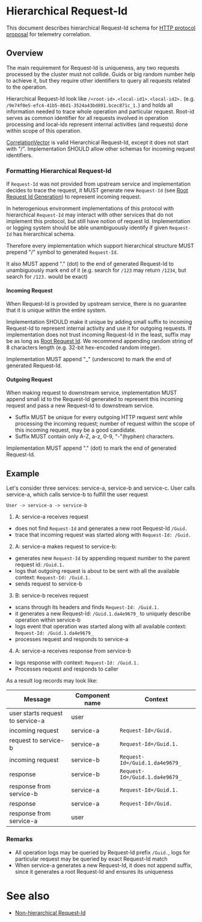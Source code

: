 #  Hierarchical Request-Id
This document describes hierarchical Request-Id schema for [HTTP protocol proposal](http_protocol_proposal_v1.md) for telemetry correlation.

## Overview
The main requirement for Request-Id is uniqueness, any two requests processed by the cluster must not collide.
Guids or big random number help to achieve it, but they require other identifiers to query all requests related to the operation.

Hierarchical Request-Id look like `/<root-id>.<local-id1>.<local-id2>.` (e.g. `/9e74f0e5-efc4-41b5-86d1-3524a43bd891.bcec871c_1.`) and holds all information needed to trace whole operation and particular request.
Root-id serves as common identifier for all requests involved in operation processing and local-ids represent internal activities (and requests) done within scope of this operation.

[CorrelationVector](https://osgwiki.com/wiki/CorrelationVector) is valid Hierarchical Request-Id, except it does not start with "/". Implementation SHOULD allow other schemas for incoming request identifiers.

### Formatting Hierarchical Request-Id
If `Request-Id` was not provided from upstream service and implementation decides to trace the request, it MUST generate new `Request-Id` (see [Root Request Id Generation](http_protocol_proposal_v1.md#root-request-id-generation)) to represent incoming request. 

In heterogenious environment implementations of this protocol with hierarchical `Request-Id` may interact with other services that do not implement this protocol, but still have notion of request Id. Implementation or logging system should be able unambiguously identify if given `Request-Id` has hierarchical schema. 

Therefore every implementation which support hierarchical structure MUST prepend "/" symbol to generated `Request-Id`.

It also MUST append "." (dot) to the end of generated Request-Id to unambiguously mark end of it (e.g. search for `/123` may return `/1234`, but search for `/123.` would be exact)

#### Incoming Request
When Request-Id is provided by upstream service, there is no guarantee that it is unique within the entire system. 

Implementation SHOULD make it unique by adding small suffix to incoming Request-Id to represent internal activity and use it for outgoing requests.
If implementation does not trust incoming Request-Id in the least, suffix may be as long as [Root Request Id](http_protocol_proposal_v1.md#root-request-id-generation).
We recommend appending random string of 8 characters length (e.g. 32-bit hex-encoded random integer).

Implementation MUST append "_" (underscore) to mark the end of generated Request-Id.

#### Outgoing Request
When making request to downstream service, implementation MUST append small id to the Request-Id generated to represent this incoming request and pass a new Request-Id to downstream service.

- Suffix MUST be unique for every outgoing HTTP request sent while processing the incoming request; number of request within the scope of this incoming request, may be a good candidate. 
- Suffix MUST contain only A-Z, a-z, 0-9, "-"(hyphen) characters.

Implementation MUST append "." (dot) to mark the end of generated Request-Id.

## Example
Let's consider three services: service-a, service-b and service-c. User calls service-a, which calls service-b to fulfill the user request

`User -> service-a -> service-b`

1. A: service-a receives request 
  * does not find `Request-Id` and generates a new root Request-Id `/Guid.`
  * trace that incoming request was started along with `Request-Id: /Guid.`
2. A: service-a makes request to service-b:
  * generates new `Request-Id` by appending request number to the parent request id: `/Guid.1.`
  * logs that outgoing request is about to be sent with all the available context: `Request-Id: /Guid.1.`
  * sends request to service-b
3. B: service-b receives request
  * scans through its headers and finds `Request-Id: /Guid.1.`
  * it generates a new Request-Id: `/Guid.1.da4e9679_` to uniquely describe operation within service-b
  * logs event that operation was started along with all available context: `Request-Id: /Guid.1.da4e9679_`
  * processes request and responds to service-a
4. A: service-a receives response from service-b
  * logs response with context: `Request-Id: /Guid.1.`
  * Processes request and responds to caller

As a result log records may look like:

| Message  |  Component name | Context |
| ---------| --------------- | ------- |
| user starts request to service-a | user |  |
| incoming request | service-a | `Request-Id=/Guid.` |
| request to service-b | service-a | `Request-Id=/Guid.1.` |
| incoming request | service-b | `Request-Id=/Guid.1.da4e9679_` |
| response | service-b | `Request-Id=/Guid.1.da4e9679_` |
| response from service-b | service-a | `Request-Id=/Guid.1.` |
| response | service-a | `Request-Id=/Guid.` |
| response from service-a | user |  |

### Remarks
* All operation logs may be queried by Request-Id prefix `/Guid.`, logs for particular request may be queried by exact Request-Id match
* When service-a generates a new Request-Id, it does not append suffix, since it generates a root Request-Id and ensures its uniqueness

# See also
- [Non-hierarchical Request-Id](non-hierarchical_request_id.md)
